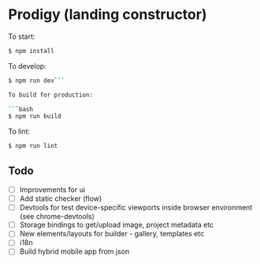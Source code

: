 # Prodigy (landing constructor)

To start:

```bash
$ npm install
```

To develop:

````bash
$ npm run dev```

To build for production:

```bash
$ npm run build
````

To lint:

```bash
$ npm run lint
```

## Todo

* [ ] Improvements for ui
* [ ] Add static checker (flow)
* [ ] Devtools for test device-specific viewports inside browser environment (see chrome-devtools)
* [ ] Storage bindings to get/upload image, project metadata etc
* [ ] New elements/layouts for builder - gallery, templates etc
* [ ] i18n
* [ ] Build hybrid mobile app from json
